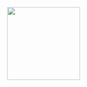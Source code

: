 <a href="https://github.com/rafaelvannucci">
  <img align="center" height="170px" src="https://github-readme-stats.vercel.app/api?username=rafaelvannucci&include_all_commits=true&show_icons=true&theme=dracula" />
</a>
